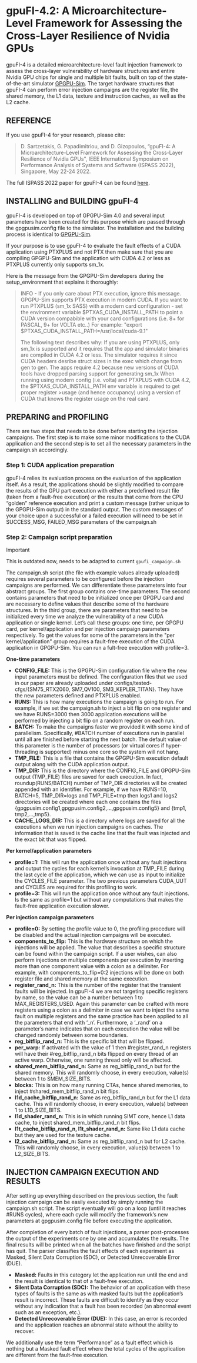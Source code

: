 # gpuFI-4.2: A Microarchitecture-Level Framework for Assessing the Cross-Layer Resilience of Nvidia GPUs

gpuFI-4 is a detailed microarchitecture-level fault injection framework to assess the cross-layer vulnerability of hardware structures and entire Nvidia GPU chips for single and multiple bit faults, built on top of the state-of-the-art simulator [GPGPU-Sim](https://github.com/gpgpu-sim/gpgpu-sim_distribution). The target hardware structures that gpuFI-4 can perform error injection campaigns are the register file, the shared memory, the L1 data, texture and instruction caches, as well as the L2 cache.

## REFERENCE
If you use gpuFI-4 for your research, please cite:

>D. Sartzetakis, G. Papadimitriou, and D. Gizopoulos, “gpuFI-4: A Microarchitecture-Level Framework for Assessing the Cross-Layer Resilience of Nvidia GPUs", IEEE International Symposium on Performance Analysis of Systems and Software (ISPASS 2022), Singapore, May 22-24 2022.

The full ISPASS 2022 paper for gpuFI-4 can be found [here](http://cal.di.uoa.gr/wp-content/uploads/2022/04/gpuFI-4_ISPASS_2022.pdf).

## INSTALLING and BUILDING gpuFI-4

gpuFI-4 is developed on top of GPGPU-Sim 4.0 and several input parameters have
been created for this purpose which are passed through the gpgpusim.config file
to the simulator. The installation and the building process is identical to [GPGPU-Sim](https://github.com/gpgpu-sim/gpgpu-sim_distribution).

If your purpose is to use gpuFI-4 to evaluate the fault effects of a CUDA application using
PTXPLUS and not PTX then make sure that you are compiling GPGPU-Sim and the application with CUDA 4.2 or less
as PTXPLUS currently only supports sm_1x.

Here is the message from the GPGPU-Sim developers during the setup_environment that
explains it thoroughly:

>INFO - If you only care about PTX execution, ignore this message. GPGPU-Sim supports PTX execution in modern CUDA.
>If you want to run PTXPLUS (sm_1x SASS) with a modern card configuration - set the environment variable
>$PTXAS_CUDA_INSTALL_PATH to point a CUDA version compabible with your card configurations (i.e. 8+ for PASCAL, 9+ for VOLTA etc..)
>For example: "export $PTXAS_CUDA_INSTALL_PATH=/usr/local/cuda-9.1"
>
>The following text describes why:
>If you are using PTXPLUS, only sm_1x is supported and it requires that the app and simulator binaries are compiled in CUDA 4.2 or less.
>The simulator requires it since CUDA headers desribe struct sizes in the exec which change from gen to gen.
>The apps require 4.2 because new versions of CUDA tools have dropped parsing support for generating sm_1x
>When running using modern config (i.e. volta) and PTXPLUS with CUDA 4.2, the $PTXAS_CUDA_INSTALL_PATH env variable is required to get proper register >usage
>(and hence occupancy) using a version of CUDA that knows the register usage on the real card.

## PREPARING and PROFILING

There are two steps that needs to be done before starting the injection campaigns.
The first step is to make some minor modifications to the CUDA application and the
second step is to set all the necessary parameters in the campaign.sh accordingly.

### Step 1: CUDA application preparation

gpuFI-4 relies its evaluation process on the evaluation of the application itself. As a result,
the applications should be slightly modified to compare the results of the GPU part execution
with either a predefined result file (taken from a fault-free execution) or the results that come
from the CPU “golden” reference execution and print a custom message (rather unique to the GPGPU-Sim output)
in the standard output. The custom messages of your choice upon a successful or a failed execution will
need to be set in SUCCESS_MSG, FAILED_MSG parameters of the campaign.sh

### Step 2: Campaign script preparation
> [!IMPORTANT]
> This is outdated now, needs to be adapted to current `gpufi_campaign.sh`

The campaign.sh script (the file with example values already uploaded) requires several
parameters to be configured before the injection campaigns are performed. We can differentiate
these parameters into four abstract groups. The first group contains one-time parameters.
The second contains parameters that need to be initialized once per GPGPU card and are necessary
to define values that describe some of the hardware structures. In the third group, there are
parameters that need to be initialized every time we analyze the vulnerability of a new CUDA
application or single kernel. Let’s call these groups: one time, per GPGPU card, per
kernel/application and per injection campaign parameters respectively.
To get the values for some of the parameters in the "per kernel/application" group requires a fault-free execution of the CUDA application in GPGPU-Sim. You can run a fult-free execution with profile=3.

**One-time parameters**

- **CONFIG_FILE:** This is the GPGPU-Sim configuration file where the new input parameters must be defined. The configuration files that we used in our paper are already
uploaded under configs/tested-cfgs/{SM75_RTX2060, SM7_QV100, SM3_KEPLER_TITAN}. They have the new parameters defined and PTXPLUS enabled.
- **RUNS:** This is how many executions the campaign is going to run. For example, if we set the campaign.sh to inject a bit flip on one register and we have RUNS=3000 then 3000 application executions will be performed by injecting a bit flip on a random register on each run.
- **BATCH:** To make the campaigns faster we provided it with some kind of parallelism. Specifically, #BATCH number of executions run in parallel until all are finished before starting the next batch. The default value of this parameter is the number of processors (or virtual cores if hyper-threading is supported) minus one core so the system will not hang.
- **TMP_FILE:** This is a file that contains the GPGPU-Sim execution default output along with the CUDA application output.
- **TMP_DIR:** This is the directory where the CONFIG_FILE and GPGPU-Sim output (TMP_FILE) files are saved for each execution. In fact, roundup(RUNS/BATCH) number of TMP_DIR directories will be created appended with an identifier. For example, if we have RUNS=10, BATCH=5, TMP_DIR=logs and TMP_FILE=tmp then logs1 and logs2 directories will be created where each one contains the files {gpgpusim.config1,gpgpusim.config2,...,gpgpusim.config5} and {tmp1, tmp2,...,tmp5}.
- **CACHE_LOGS_DIR:** This is a directory where logs are saved for all the executions when we run injection campaigns on caches. The information that is saved is the cache line that the fault was injected and the exact bit that was flipped.

**Per kernel/application parameters**

- **profile=1:** This will run the application once without any fault injections and output the cycles for each kernel’s invocation at TMP_FILE during the last cycle of the application, which we can use as input to initialize the CYCLES_FILE parameter. The two previous parameters CUDA_UUT and CYCLES are required for this profiling to work.
- **profile=3:** This will run the application once without any fault injections. Is the same as profile=1 but without any computations that makes the fault-free application execution slower.

**Per injection campaign parameters**
- **profile=0:** By setting the profile value to 0, the profiling procedure will be disabled and the actual injection campaigns will be executed.
- **components_to_flip:** This is the hardware structure on which the injections will be applied. The value that describes a specific structure can be found within the campaign script. If a user wishes, can also perform injections on multiple components per execution by inserting more than one component value with a colon as a delimiter. For example, with components_to_flip=0:2 injections will be done on both register file and shared memory at the same execution.
- **register_rand_n:** This is the number of the register that the transient faults will be injected. In gpuFI-4 we are not targeting specific registers by name, so the value can be a number between 1 to MAX_REGISTERS_USED. Again this parameter can be crafted with more registers using a colon as a delimiter in case we want to inject the same fault on multiple registers and the same practice has been applied to all the parameters that end with ‘_n’. Furthermore, a ‘_rand’ on a parameter’s name indicates that on each execution the value will be changed randomly between some boundaries.
- **reg_bitflip_rand_n:** This is the specific bit that will be flipped.
- **per_warp:** If activated with the value of 1 then #register_rand_n registers will have their #reg_bitflip_rand_n bits flipped on every thread of an active warp. Otherwise, one running thread only will be affected.
- **shared_mem_bitflip_rand_n:** Same as reg_bitflip_rand_n but for the shared memory. This will randomly choose, in every execution, value(s) between 1 to SMEM_SIZE_BITS.
- **blocks:** This is on how many running CTAs, hence shared memories, to inject #shared_mem_bitflip_rand_n bit flips.
- **l1d_cache_bitflip_rand_n:** Same as reg_bitflip_rand_n but for the L1 data cache. This will randomly choose, in every execution, value(s) between 1 to L1D_SIZE_BITS.
- **l1d_shader_rand_n:** This is in which running SIMT core, hence L1 data cache, to inject shared_mem_bitflip_rand_n bit flips.
- **l1t_cache_bitflip_rand_n, l1t_shader_rand_n:** Same like L1 data cache but they are used for the texture cache.
- **l2_cache_bitflip_rand_n:** Same as reg_bitflip_rand_n but for L2 cache. This will randomly choose, in every execution, value(s) between 1 to L2_SIZE_BITS.

## INJECTION CAMPAIGN EXECUTION AND RESULTS

After setting up everything described on the previous section, the fault injection campaign can be easily executed
by simply running the campaign.sh script. The script eventually will go on a loop (until it reaches #RUNS cycles),
where each cycle will modify the framework’s new parameters at gpgpusim.config file before executing the application.

After completion of every batch of fault injections, a parser post-processes the output of the experiments one
by one and accumulates the results. The final results will be printed when all the batches have finished and
the script has quit. The parser classifies the fault effects of each experiment as Masked, Silent Data Corruption (SDC),
or Detected Unrecoverable Error (DUE).
- **Masked:** Faults in this category let the application run until the end and the result is identical to that of a fault-free execution.
- **Silent Data Corruption (SDC):** The behavior of an application with these types of faults is the same as with masked faults but the application’s result is incorrect. These faults are difficult to identify as they occur without any indication that a fault has been recorded (an abnormal event such as an exception, etc.).
- **Detected Unrecoverable Error (DUE):** In this case, an error is recorded and the application reaches an abnormal state without the ability to recover.

We additionally use the term “Performance” as a fault effect which is nothing but a Masked fault effect where the total cycles of the application are different from the fault-free execution.
